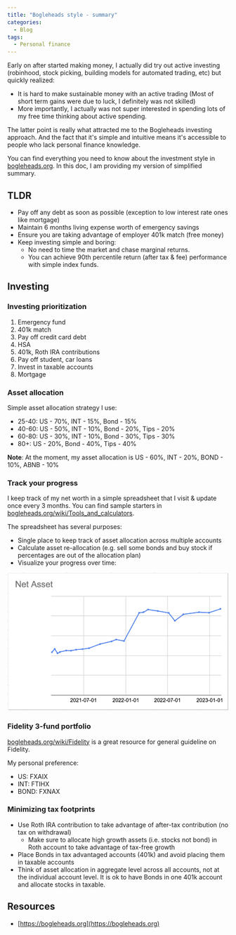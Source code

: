 ```yaml
---
title: "Bogleheads style - summary"
categories:
  - Blog
tags:
  - Personal finance
---
```


Early on after started making money, I actually did try out active investing (robinhood, stock picking, building
models for automated trading, etc) but quickly realized:

* It is hard to make sustainable money with an active trading (Most of short term gains were due to luck, I definitely
was not skilled)
* More importantly, I actually was not super interested in spending lots of my free time thinking about active spending.

The latter point is really what attracted me to the Bogleheads investing approach. And the fact that it's simple and
intuitive means it's accessible to people who lack personal finance knowledge.

You can find everything you need to know about the investment style in [bogleheads.org](https://bogleheads.org).
In this doc, I am providing my version of simplified summary.


## TLDR

* Pay off any debt as soon as possible (exception to low interest rate ones like mortgage)
* Maintain 6 months living expense worth of emergency savings
* Ensure you are taking advantage of employer 401k match (free money)
* Keep investing simple and boring:
  * No need to time the market and chase marginal returns.
  * You can achieve 90th percentile return (after tax & fee) performance with simple index funds.

## Investing

### Investing prioritization

1. Emergency fund
1. 401k match
1. Pay off credit card debt
1. HSA
1. 401k, Roth IRA contributions
1. Pay off student, car loans
1. Invest in taxable accounts
1. Mortgage


### Asset allocation

Simple asset allocation strategy I use:

* 25-40: US - 70%, INT - 15%, Bond - 15%
* 40-60: US - 50%, INT - 10%, Bond - 20%, Tips - 20%
* 60-80: US - 30%, INT - 10%, Bond - 30%, Tips - 30%
* 80+: US - 20%, Bond - 40%, Tips - 40%


**Note**: At the moment, my asset allocation is US - 60%, INT - 20%, BOND - 10%, ABNB - 10%


### Track your progress

I keep track of my net worth in a simple spreadsheet that I visit & update once every 3 months. You can find sample starters in
[bogleheads.org/wiki/Tools_and_calculators](https://www.bogleheads.org/wiki/Tools_and_calculators).

The spreadsheet has several purposes:

* Single place to keep track of asset allocation across multiple accounts
* Calculate asset re-allocation (e.g. sell some bonds and buy stock if percentages are out of the allocation plan)
* Visualize your progress over time:

![net_asset](/assets/images/net_asset.png)


### Fidelity 3-fund portfolio

[bogleheads.org/wiki/Fidelity](https://www.bogleheads.org/wiki/Fidelity) is a great resource for general guideline on Fidelity.

My personal preference:

* US: FXAIX
* INT: FTIHX
* BOND: FXNAX


### Minimizing tax footprints

* Use Roth IRA contribution to take advantage of after-tax contribution (no tax on withdrawal)
  * Make sure to allocate high growth assets (i.e. stocks not bond) in Roth account to take advantage of tax-free growth
* Place Bonds in tax advantaged accounts (401k) and avoid placing them in taxable accounts
* Think of asset allocation in aggregate level across all accounts, not at the individual account level. It is ok
to have Bonds in one 401k account and allocate stocks in taxable.

## Resources

* [https://bogleheads.org](https://bogleheads.org)
